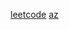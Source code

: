 [leetcode](https://leetcode-cn.com/problems/longest-common-prefix/)
[az](https://github.com/azl397985856/leetcode/blob/master/daily/2019-06-03.md)